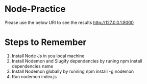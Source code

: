 # Node-Practice

Please use the below URl to see the results
http://127.0.0.1:8000

# Steps to Remember

1. Install Node Js in you local machine
2. Install Nodemon and Slugify dependencies by runing npm install dependencies name
3. Install Nodemon globally by running npm install -g nodemon
4. Run nodemon index.js 
